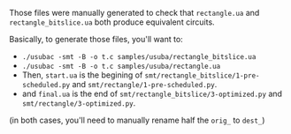 Those files were manually generated to check that `rectangle.ua` and `rectangle_bitslice.ua` both produce equivalent circuits.  

Basically, to generate those files, you'll want to:  
 - `./usubac -smt -B -o t.c samples/usuba/rectangle_bitslice.ua`
 - `./usubac -smt -B -o t.c samples/usuba/rectangle.ua`
 - Then, `start.ua` is the begining of `smt/rectangle_bitslice/1-pre-scheduled.py` and `smt/rectangle/1-pre-scheduled.py`. 
 - and `final.ua` is the end of `smt/rectangle_bitslice/3-optimized.py` and `smt/rectangle/3-optimized.py`.  
 
 (in both cases, you'll need to manually rename half the `orig_` to `dest_`)

